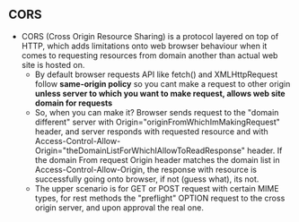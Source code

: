 ## CORS

* CORS (Cross Origin Resource Sharing) is a protocol layered on top of HTTP, which adds limitations onto web browser behaviour when it comes to requesting resources from domain another than actual web site is hosted on.
    * By default browser requests API like fetch() and XMLHttpRequest follow **same-origin policy** so you cant make a request to other origin **unless server to which you want to make request, allows web site domain for requests**
    * So, when you can make it? Browser sends request to the "domain different" server with Origin="originFromWhichImMakingRequest" header, and server responds with requested resource and with Access-Control-Allow-Origin="theDomainListForWhichIAllowToReadResponse" header. If the domain From request Origin header matches the domain list in Access-Control-Allow-Origin, the response with resource is successfully going onto browser, if not (guess what), its not.
    * The upper scenario is for GET or POST request with certain MIME types, for rest methods the "preflight" OPTION request to the cross origin server, and upon approval the real one.

